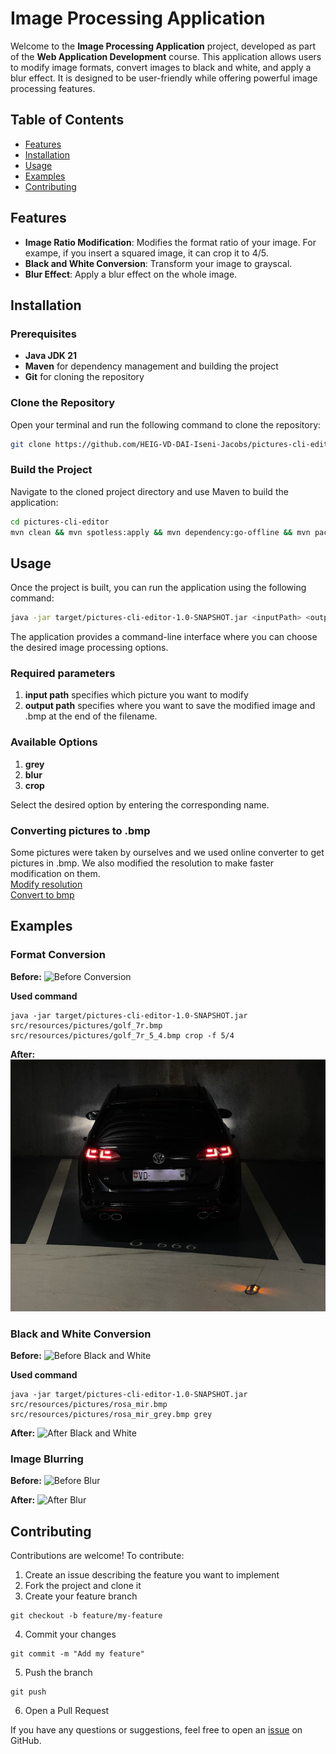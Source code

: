 # Image Processing Application

Welcome to the **Image Processing Application** project, developed as part of the **Web Application Development** course. This application allows users to modify image formats, convert images to black and white, and apply a blur effect. It is designed to be user-friendly while offering powerful image processing features.

## Table of Contents

- [Features](#features)
- [Installation](#installation)
- [Usage](#usage)
- [Examples](#examples)
- [Contributing](#contributing)

## Features

- **Image Ratio Modification**: Modifies the format ratio of your image. For exampe, if you insert a squared image, it can crop it to 4/5.
- **Black and White Conversion**: Transform your image to grayscal.
- **Blur Effect**: Apply a blur effect on the whole image.

## Installation

### Prerequisites

- **Java JDK 21**
- **Maven** for dependency management and building the project
- **Git** for cloning the repository

### Clone the Repository

Open your terminal and run the following command to clone the repository:

```bash
git clone https://github.com/HEIG-VD-DAI-Iseni-Jacobs/pictures-cli-editor.git
```

### Build the Project

Navigate to the cloned project directory and use Maven to build the application:

```bash
cd pictures-cli-editor
mvn clean && mvn spotless:apply && mvn dependency:go-offline && mvn package
```

## Usage

Once the project is built, you can run the application using the following command:

```bash
java -jar target/pictures-cli-editor-1.0-SNAPSHOT.jar <inputPath> <outputPath> <command>
```

The application provides a command-line interface where you can choose the desired image processing options.

### Required parameters
1. **input path** specifies which picture you want to modify
2. **output path** specifies where you want to save the modified image and .bmp at the end of the filename.

### Available Options
1. **grey**
2. **blur**
3. **crop**

Select the desired option by entering the corresponding name.

### Converting pictures to .bmp
Some pictures were taken by ourselves and we used online converter to get pictures in .bmp. We also modified the resolution to make faster modification on them.  
[Modify resolution](https://www.reduceimages.com/)  
[Convert to bmp](https://convertio.co/fr/download/)


## Examples

### Format Conversion

**Before:**
![Before Conversion](src/resources/pictures/golf_7r.bmp)

**Used command**
````shell
java -jar target/pictures-cli-editor-1.0-SNAPSHOT.jar src/resources/pictures/golf_7r.bmp src/resources/pictures/golf_7r_5_4.bmp crop -f 5/4
````

**After:**
![After Conversion](src/resources/pictures/golf_7r_5_4.bmp)

### Black and White Conversion

**Before:**
![Before Black and White](src/resources/pictures/rosa_mir.bmp)

**Used command**
````shell
java -jar target/pictures-cli-editor-1.0-SNAPSHOT.jar src/resources/pictures/rosa_mir.bmp src/resources/pictures/rosa_mir_grey.bmp grey

````

**After:**
![After Black and White](src/resources/pictures/rosa_mir_grey.bmp)

### Image Blurring

**Before:**
![Before Blur](examples/before_blur.jpg)

**After:**
![After Blur](examples/after_blur.jpg)

## Contributing

Contributions are welcome! To contribute:

1. Create an issue describing the feature you want to implement
2. Fork the project and clone it 
3. Create your feature branch
````shell
git checkout -b feature/my-feature
````
4. Commit your changes
````shell
git commit -m "Add my feature"
````
5. Push the branch
```shell
git push
```
6. Open a Pull Request

If you have any questions or suggestions, feel free to open an [issue](https://github.com/HEIG-VD-DAI-Iseni-Jacobs/pictures-cli-editor/issues) on GitHub.
